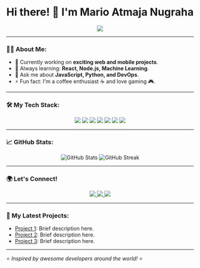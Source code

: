 <h1 align="center">Hi there! 👋 I'm Mario Atmaja Nugraha</h1>
<p align="center">
  <img src="https://readme-typing-svg.herokuapp.com?color=%2336BCF7&lines=Full+Stack+Developer;Open+Source+Enthusiast;Tech+Lover;Problem+Solver" />
</p>

---

### 👨‍💻 About Me:
- 🔭 Currently working on **exciting web and mobile projects**.
- 🌱 Always learning: **React, Node.js, Machine Learning**.
- 💬 Ask me about **JavaScript, Python, and DevOps**.
- ⚡ Fun fact: I'm a coffee enthusiast ☕ and love gaming 🎮.

---

### 🛠️ My Tech Stack:
<div align="center">
  <img src="https://img.shields.io/badge/JavaScript-F7DF1E?style=flat-square&logo=javascript&logoColor=black" />
  <img src="https://img.shields.io/badge/Python-3776AB?style=flat-square&logo=python&logoColor=white" />
  <img src="https://img.shields.io/badge/React-61DAFB?style=flat-square&logo=react&logoColor=black" />
  <img src="https://img.shields.io/badge/Node.js-339933?style=flat-square&logo=node.js&logoColor=white" />
  <img src="https://img.shields.io/badge/Docker-2496ED?style=flat-square&logo=docker&logoColor=white" />
  <img src="https://img.shields.io/badge/Git-F05032?style=flat-square&logo=git&logoColor=white" />
  <img src="https://img.shields.io/badge/Linux-FCC624?style=flat-square&logo=linux&logoColor=black" />
</div>

---

### 📈 GitHub Stats:
<p align="center">
  <img src="https://github-readme-stats.vercel.app/api?username=marioatmajanugraha&show_icons=true&theme=radical" alt="GitHub Stats" />
  <img src="https://github-readme-streak-stats.herokuapp.com/?user=marioatmajanugraha&theme=radical" alt="GitHub Streak" />
</p>

---

### 🌍 Let's Connect!
<p align="center">
  <a href="https://github.com/marioatmajanugraha">
    <img src="https://img.shields.io/badge/GitHub-181717?style=for-the-badge&logo=github&logoColor=white" />
  </a>
  <a href="https://www.linkedin.com/in/marioatmajanugraha">
    <img src="https://img.shields.io/badge/LinkedIn-0077B5?style=for-the-badge&logo=linkedin&logoColor=white" />
  </a>
  <a href="mailto:marioatmajanugraha@example.com">
    <img src="https://img.shields.io/badge/Email-D14836?style=for-the-badge&logo=gmail&logoColor=white" />
  </a>
</p>

---

### 🚀 My Latest Projects:
- [Project 1](https://github.com/marioatmajanugraha/project-1): Brief description here.
- [Project 2](https://github.com/marioatmajanugraha/project-2): Brief description here.
- [Project 3](https://github.com/marioatmajanugraha/project-3): Brief description here.

---

⭐️ *Inspired by awesome developers around the world!* ⭐️
